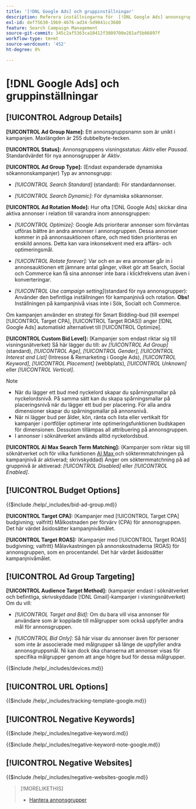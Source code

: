 ```yaml
---
title: '[!DNL Google Ads] och gruppinställningar'
description: Referera inställningarna för  [!DNL Google Ads] annonsgrupper.
exl-id: def75630-19b9-4676-ad34-5d9041cc3680
feature: Search Campaign Management
source-git-commit: 345c2af5363ca10412f3809700e281af5b06897f
workflow-type: tm+mt
source-wordcount: '452'
ht-degree: 0%

---
```


# [!DNL Google Ads] och gruppinställningar

## [!UICONTROL Adgroup Details]

**[!UICONTROL Ad Group Name]:** Ett annonsgruppsnamn som är unikt i kampanjen. Maxlängden är 255 dubbelbyte-tecken.

**[!UICONTROL Status]:** Annonsgruppens visningsstatus: *Aktiv* eller *Pausad*. Standardvärdet för nya annonsgrupper är *Aktiv*.

**[!UICONTROL Ad Group Type]:** (Endast expanderade dynamiska sökannonskampanjer) Typ av annonsgrupp:

* *[!UICONTROL Search Standard]* (standard): För standardannonser.

* *[!UICONTROL Search Dynamic]:* För dynamiska sökannonser.

**[!UICONTROL Ad Rotation Mode]:** Hur ofta [!DNL Google Ads] skickar dina aktiva annonser i relation till varandra inom annonsgruppen:

* *[!UICONTROL Optimize]:* Google Ads prioriterar annonser som förväntas utföras bättre än andra annonser i annonsgruppen. Dessa annonser kommer in på annonsauktionen oftare, och med tiden prioriteras en enskild annons. Detta kan vara inkonsekvent med era affärs- och optimeringsmål.

* *[!UICONTROL Rotate forever]:*   Var och en av era annonser går in i annonsauktionen ett jämnare antal gånger, vilket gör att Search, Social och Commerce kan få sina annonser inte bara i klickfrekvens utan även i konverteringar.

* *[!UICONTROL Use campaign setting]*(standard för nya annonsgrupper): Använder den befintliga inställningen för kampanjnivå och rotation. **Obs!** Inställningen på kampanjnivå visas inte i Sök, Socialt och Commerce.

Om kampanjen använder en strategi för Smart Bidding-bud (till exempel [!UICONTROL Target CPA], [!UICONTROL Target ROAS]) anger [!DNL Google Ads] automatiskt alternativet till [!UICONTROL Optimize].

**[!UICONTROL Custom Bid Level]:** (Kampanjer som endast riktar sig till visningsnätverket) Så här lägger du till: av *[!UICONTROL Ad Group]* (standard), *[!UICONTROL Age]*, *[!UICONTROL Gender]*, *[!UICONTROL Interest and List]* (Intresse &amp; Remarketing i Google Ads), *[!UICONTROL Keyword]*, *[!UICONTROL Placement]* (webbplats), *[!UICONTROL Unknown]* eller *[!UICONTROL Vertical]*.

>[!NOTE]
>
>* När du lägger ett bud med nyckelord skapar du spårningsmallar på nyckelordsnivå. På samma sätt kan du skapa spårningsmallar på placeringsnivå när du lägger ett bud per placering. För alla andra dimensioner skapar du spårningsmallar på annonsnivå.
>* När ni lägger bud per ålder, kön, ränta och lista eller vertikalt för kampanjer i portföljer optimerar inte optimeringsfunktionen budskapen för dimensionen. Dessutom tillämpas all attribuering på annonsgruppen.
>* I annonser i söknätverket används alltid nyckelordsbud.

**[!UICONTROL AI Max Search Term Matching]:** (Kampanjer som riktar sig till söknätverket och för vilka funktionen [AI Max ](https://support.google.com/google-ads/answer/15910366) och söktermmatchningen på kampanjnivå är aktiverad; skrivskyddad) Anger om söktermmatchning på ad gruppnivå är aktiverad: *[!UICONTROL Disabled]* eller *[!UICONTROL Enabled]*.

## [!UICONTROL Budget Options]

<!-- **[!UICONTROL Bid]:** -->

{{$include /help/_includes/bid-ad-group.md}}

**[!UICONTROL Target CPA]:** (Kampanjer med [!UICONTROL Target CPA] budgivning; valfritt) Målkostnaden per förvärv (CPA) för annonsgruppen. Det här värdet åsidosätter kampanjnivåmålet.

**[!UICONTROL Target ROAS]:** (Kampanjer med [!UICONTROL Target ROAS] budgivning; valfritt) Målavkastningen på annonskostnaderna (ROAS) för annonsgruppen, som en procentandel. Det här värdet åsidosätter kampanjnivåmålet.

## [!UICONTROL Ad Group Targeting]

**[!UICONTROL Audience Target Method]:** (kampanjer endast i söknätverket och befintliga, skrivskyddade [!DNL Gmail]-kampanjer i visningsnätverket) Om du vill:

* *[!UICONTROL Target and Bid]:* Om du bara vill visa annonser för användare som är kopplade till målgrupper som också uppfyller andra mål för annonsgruppen.

* *[!UICONTROL Bid Only]:* Så här visar du annonser även för personer som inte är associerade med målgrupper så länge de uppfyller andra annonsgruppsmål. Ni kan dock öka chanserna att annonser visas för specifika målgrupper genom att ange högre bud för dessa målgrupper.

<!-- **[!UICONTROL Devices]:** -->

{{$include /help/_includes/devices.md}}

## [!UICONTROL URL Options]

<!-- **[!UICONTROL Tracking Template]:** -->

{{$include /help/_includes/tracking-template-google.md}}

## [!UICONTROL Negative Keywords]

<!-- **[!UICONTROL Negative Keywords]:** -->

{{$include /help/_includes/negative-keyword.md}}

<!-- Note for **[!UICONTROL Negative Keywords]:** -->

{{$include /help/_includes/negative-keyword-note-google.md}}

## [!UICONTROL Negative Websites]

<!-- **[!UICONTROL Negative Websites]:** -->

{{$include /help/_includes/negative-websites-google.md}}

>[!MORELIKETHIS]
>
>* [Hantera annonsgrupper](/help/search-social-commerce/campaign-management/campaigns/ad-group-manage.md)

